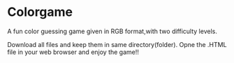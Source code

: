 # Colorgame
A fun color guessing game given in RGB format,with two difficulty levels.

Download all files and keep them in same directory(folder). Opne the .HTML file in your web browser and enjoy the game!!
